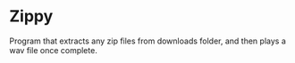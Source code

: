 # Zippy
Program that extracts any zip files from downloads folder, and then plays a wav file once complete.
